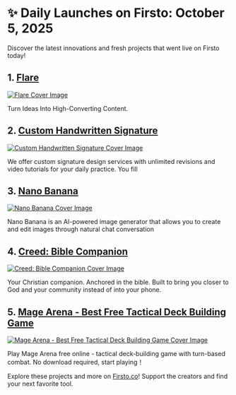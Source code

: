 # ✨ Daily Launches on Firsto: October 5, 2025

Discover the latest innovations and fresh projects that went live on Firsto today!

## 1. [Flare](https://firsto.co/projects/flare)

[![Flare Cover Image](https://607255gt6f.ufs.sh/f/ViZtN9dvJxPtYnwcuVsru74fxBGnI2OWyKXtaLsCUpbA1idc)](https://firsto.co/projects/flare)

 Turn Ideas Into High-Converting Content.



## 2. [Custom Handwritten Signature](https://firsto.co/projects/custom-handwritten-signature)

[![Custom Handwritten Signature Cover Image](https://607255gt6f.ufs.sh/f/ViZtN9dvJxPtVjrhD6dvJxPtmHw8f3QhALdCIrFu0pG7TNyb)](https://firsto.co/projects/custom-handwritten-signature)

 We offer custom signature design services with unlimited revisions and video tutorials for your daily practice. You fill



## 3. [Nano Banana](https://firsto.co/projects/nano-banana)

[![Nano Banana Cover Image](https://607255gt6f.ufs.sh/f/ViZtN9dvJxPt2gx6sGSxVmCIRWE6tw3qPjXQ8Z7zf2dBkucM)](https://firsto.co/projects/nano-banana)

 Nano Banana is an AI-powered image generator that allows you to create and edit images through natural chat conversation



## 4. [Creed: Bible Companion](https://firsto.co/projects/creed-bible-companion)

[![Creed: Bible Companion Cover Image](https://607255gt6f.ufs.sh/f/ViZtN9dvJxPtVpxWPxdvJxPtmHw8f3QhALdCIrFu0pG7TNyb)](https://firsto.co/projects/creed-bible-companion)

 Your Christian companion. Anchored in the bible. Built to bring you closer to God and your community instead of into your phone.



## 5. [Mage Arena - Best Free Tactical Deck Building Game](https://firsto.co/projects/mage-arena-best-free-tactical-deck-building-game)

[![Mage Arena - Best Free Tactical Deck Building Game Cover Image](https://607255gt6f.ufs.sh/f/ViZtN9dvJxPtDWgSgNOFyE8hGTOLJiBNrXYjxsvu1P0Uwk6m)](https://firsto.co/projects/mage-arena-best-free-tactical-deck-building-game)

 Play Mage Arena free online - tactical deck-building game with turn-based combat. No download required, start playing！




Explore these projects and more on [Firsto.co](https://firsto.co)! Support the creators and find your next favorite tool.
